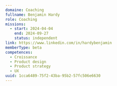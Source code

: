 ```yaml
---
domaine: Coaching
fullname: Benjamin Hardy
role: Coaching
missions:
  - start: 2024-04-04
    end: 2024-09-27
    status: independent
link: https://www.linkedin.com/in/hardybenjamin
memberType: beta
competences:
  - Croissance
  - Product design
  - Product strategy
  - UX
uuid: 1cca6489-75f2-43ba-95b2-57fc506e6630
---
```

